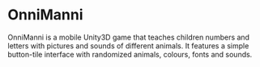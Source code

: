 # OnniManni

OnniManni is a mobile Unity3D game that teaches children numbers and letters with pictures and sounds of different animals.
It features a simple button-tile interface with randomized animals, colours, fonts and sounds.
